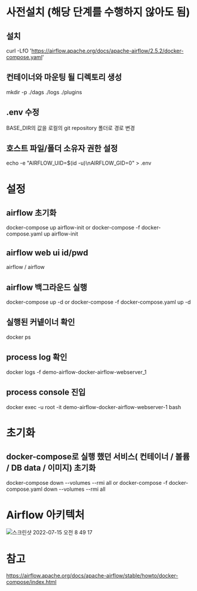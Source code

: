 # 사전설치 (해당 단계를 수행하지 않아도 됨)
## 설치
curl -LfO 'https://airflow.apache.org/docs/apache-airflow/2.5.2/docker-compose.yaml'

## 컨테이너와 마운팅 될 디렉토리 생성
mkdir -p ./dags ./logs ./plugins

## .env 수정
BASE_DIR의 값을 로컬의 git repository 폴더로 경로 변경

## 호스트 파일/폴더 소유자 권한 설정 
echo -e "AIRFLOW_UID=$(id -u)\nAIRFLOW_GID=0" > .env


# 설정
## airflow 초기화 
docker-compose up airflow-init
or docker-compose -f docker-compose.yaml up airflow-init

## airflow web ui id/pwd
airflow / airflow 

## airflow 백그라운드 실행
docker-compose up -d
or docker-compose -f docker-compose.yaml up -d

## 실행된 커넽이너 확인
docker ps

## process log 확인
docker logs -f demo-airflow-docker-airflow-webserver_1

## process console 진입
docker exec -u root -it demo-airflow-docker-airflow-webserver-1 bash


# 초기화
## docker-compose로 실행 했던 서비스( 컨테이너 / 볼륨 / DB data / 이미지) 초기화
docker-compose down --volumes --rmi all
or docker-compose -f docker-compose.yaml down --volumes --rmi all


# Airflow 아키텍처
![스크린샷 2022-07-15 오전 8 49 17](https://user-images.githubusercontent.com/20849970/179121374-b69bffc7-ef84-476d-8024-ad9603040849.png)


# 참고
https://airflow.apache.org/docs/apache-airflow/stable/howto/docker-compose/index.html
